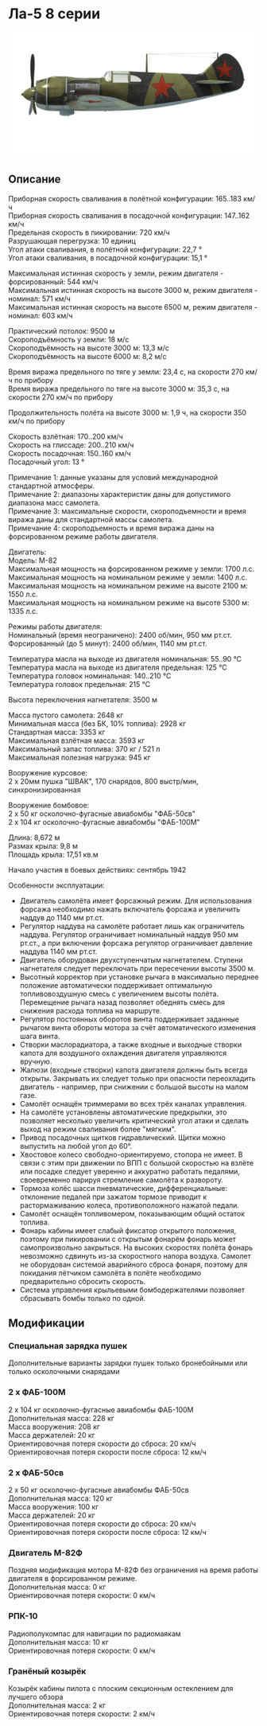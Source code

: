 # Ла-5 8 серии  
  
![la5s8](../images/la5s8.png)  
  
## Описание  
  
Приборная скорость сваливания в полётной конфигурации: 165..183 км/ч  
Приборная скорость сваливания в посадочной конфигурации: 147..162 км/ч  
Предельная скорость в пикировании: 720 км/ч  
Разрушающая перегрузка: 10 единиц  
Угол атаки сваливания, в полётной конфигурации: 22,7 °  
Угол атаки сваливания, в посадочной конфигурации: 15,1 °  
  
Максимальная истинная скорость у земли, режим двигателя - форсированный: 544 км/ч  
Максимальная истинная скорость на высоте 3000 м, режим двигателя - номинал: 571 км/ч  
Максимальная истинная скорость на высоте 6500 м, режим двигателя - номинал: 603 км/ч  
  
Практический потолок: 9500 м  
Скороподъёмность у земли: 18 м/с  
Скороподъёмность на высоте 3000 м: 13,3 м/с  
Скороподъёмность на высоте 6000 м: 8,2 м/с  
  
Время виража предельного по тяге у земли: 23,4 с, на скорости 270 км/ч по прибору  
Время виража предельного по тяге на высоте 3000 м: 35,3 с, на скорости 270 км/ч по прибору  
  
Продолжительность полёта на высоте 3000 м: 1,9 ч, на скорости 350 км/ч по прибору  
  
Скорость взлётная: 170..200 км/ч  
Скорость на глиссаде: 200..210 км/ч  
Скорость посадочная: 150..160 км/ч  
Посадочный угол: 13 °  
  
Примечание 1: данные указаны для условий международной стандартной атмосферы.  
Примечание 2: диапазоны характеристик даны для допустимого диапазона масс самолета.  
Примечание 3: максимальные скорости, скороподъемности и время виража даны для стандартной массы самолета.  
Примечание 4: скороподъемность и время виража даны на форсированном режиме работы двигателя.  
  
Двигатель:  
Модель: М-82  
Максимальная мощность на форсированном режиме у земли: 1700 л.с.  
Максимальная мощность на номинальном режиме у земли: 1400 л.с.  
Максимальная мощность на номинальном режиме на высоте 2100 м: 1550 л.с.  
Максимальная мощность на номинальном режиме на высоте 5300 м: 1335 л.с.  
  
Режимы работы двигателя:  
Номинальный (время неограничено): 2400 об/мин, 950 мм рт.ст.  
Форсированный (до 5 минут): 2400 об/мин, 1140 мм рт.ст.  
  
Температура масла на выходе из двигателя номинальная: 55..90 °С  
Температура масла на выходе из двигателя предельная: 125 °С  
Температура головок номинальная: 140..210 °С  
Температура головок предельная: 215 °С  
  
Высота переключения нагнетателя: 3500 м  
  
Масса пустого самолета: 2648 кг  
Минимальная масса (без БК, 10% топлива): 2928 кг  
Стандартная масса: 3353 кг  
Максимальная взлётная масса: 3593 кг  
Максимальный запас топлива: 370 кг / 521 л  
Максимальная полезная нагрузка: 945 кг  
  
Вооружение курсовое:  
2 x 20мм пушка "ШВАК", 170 снарядов, 800 выстр/мин, синхронизированная  
  
Вооружение бомбовое:  
2 x 50 кг осколочно-фугасные авиабомбы "ФАБ-50св"  
2 x 104 кг осколочно-фугасные авиабомбы "ФАБ-100М"  
  
Длина: 8,672 м  
Размах крыла: 9,8 м  
Площадь крыла: 17,51 кв.м  
  
Начало участия в боевых действиях: сентябрь 1942  
  
Особенности эксплуатации:  
- Двигатель самолёта имеет форсажный режим. Для использования форсажа необходимо нажать включатель форсажа и увеличить наддув до 1140 мм рт.ст.  
- Регулятор наддува на самолёте работает лишь как ограничитель наддува. Регулятор ограничивает номинальный наддув 950 мм рт.ст., а при включении форсажа регулятор ограничивает давление наддува 1140 мм рт.ст.  
- Двигатель оборудован двухступенчатым нагнетателем. Ступени нагнетателя следует переключать при пересечении высоты 3500 м.  
- Высотный корректор при установке рычага в максимально переднее положение автоматически поддерживает оптимальную топливовоздушную смесь с увеличением высоты полёта. Перемещение рычага назад позволяет обеднять смесь для снижения расхода топлива на маршруте.  
- Регулятор постоянных оборотов винта поддерживает заданные рычагом винта обороты мотора за счёт автоматического изменения шага винта.  
- Створки маслорадиатора, а также входные и выходные створки капота для воздушного охлаждения двигателя управляются вручную.  
- Жалюзи (входные створки) капота двигателя должны быть всегда открыты. Закрывать их следует только при опасности переохладить двигатель - например, при снижении с большой высоты на малом газе.  
- Самолёт оснащён триммерами во всех трёх каналах управления.  
- На самолёте установлены автоматические предкрылки, это позволяет несколько увеличить критический угол атаки и сделать выход на режим сваливания более "мягким".  
- Привод посадочных щитков гидравлический. Щитки можно выпустить на любой угол до 60°.  
- Хвостовое колесо свободно-ориентируемо, стопора не имеет. В связи с этим при движении по ВПП с большой скоростью на взлёте или посадке следует уверенно и аккуратно работать педалями, своевременно парируя стремление самолёта к развороту.  
- Тормоза колёс шасси пневматические, дифференциальные: отклонение педалей при зажатом тормозе приводит к растормаживанию колеса, противоположного нажатой педали.  
- Самолёт оснащён топливомером, показывающим общий остаток топлива.  
- Фонарь кабины имеет слабый фиксатор открытого положения, поэтому при пикировании с открытым фонарём фонарь может самопроизвольно закрыться. На высоких скоростях полёта фонарь невозможно сдвинуть из-за скоростного напора воздуха. Самолет не оборудован системой аварийного сброса фонаря, поэтому для покидания лётчиком самолёта в полёте необходимо предварительно сбросить скорость.  
- Система управления крыльевыми бомбодержателями позволяет сбрасывать бомбы только по одной.  
  
## Модификации  
  
  
  
### Специальная зарядка пушек  
  
Дополнительные варианты зарядки пушек только бронебойными или только осколочными снарядами  
  
### 2 х ФАБ-100М  
  
2 x 104 кг осколочно-фугасные авиабомбы ФАБ-100М  
Дополнительная масса: 228 кг  
Масса вооружения: 208 кг  
Масса держателей: 20 кг  
Ориентировочная потеря скорости до сброса: 20 км/ч  
Ориентировочная потеря скорости после сброса: 12 км/ч  
  
### 2 х ФАБ-50св  
  
2 x 50 кг осколочно-фугасные авиабомбы ФАБ-50св  
Дополнительная масса: 120 кг  
Масса вооружения: 100 кг  
Масса держателей: 20 кг  
Ориентировочная потеря скорости до сброса: 20 км/ч  
Ориентировочная потеря скорости после сброса: 12 км/ч  ﻿
  
### Двигатель М-82Ф  
  
Поздняя модификация мотора М-82Ф без ограничения на время работы двигателя в форсированном режиме.  
Дополнительная масса: 0 кг  
Ориентировочная потеря скорости: 0 км/ч  ﻿
  
### РПК-10  
  
Радиополукомпас для навигации по радиомаякам  
Дополнительная масса: 10 кг  
Ориентировочная потеря скорости: 0 км/ч  ﻿
  
### Гранёный козырёк  
  
Козырёк кабины пилота с плоским секционным остеклением для лучшего обзора  
Дополнительная масса: 2 кг  
Ориентировочная потеря скорости: 2 км/ч  